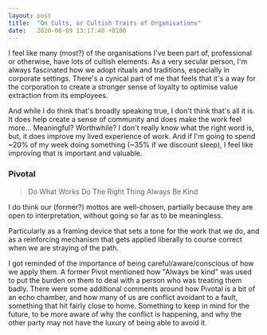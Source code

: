 ```yaml
---
layout: post
title:  "On Cults, or Cultish Traits of Organisations"
date:   2020-06-09 13:17:40 +0100 
---
```



I feel like many (most?) of the organisations I've been part of, professional or otherwise, have lots of cultish elements.
As a very secular person, I'm always fascinated how we adopt rituals and traditions, especially in corporate settings.
There's a cynical part of me that feels that it's a way for the corporation to create a stronger sense of loyalty to optimise value extraction from its employees.

And while I do think that's broadly speaking true, I don't think that's all it is.
It does help create a sense of community and does make the work feel more... Meaningful? Worthwhile? I don't really know what the right word is, but, it does improve my lived experience of work. And if I'm going to spend ~20% of my week doing something (~35% if we discount sleep), I feel like improving that is important and valuable.

### Pivotal

> Do What Works
> Do The Right Thing
> Always Be Kind

I do think our (former?) mottos are well-chosen, partially because they are open to interpretation, without going so far as to be meaningless.

Particularly as a framing device that sets a tone for the work that we do, and as a reinforcing mechanism that gets applied liberally to course correct when we are straying of the path.

I got reminded of the importance of being careful/aware/conscious of how we apply them.
A former Pivot mentioned how "Always be kind" was used to put the burden on them to deal with a person who was treating them badly.
There were some additional comments around how Pivotal is a bit of an echo chamber, and how many of us are conflict avoidant to a fault, something that hit fairly close to home. Something to keep in mind for the future, to be more aware of why the conflict is happening, and why the other party may not have the luxury of being able to avoid it.